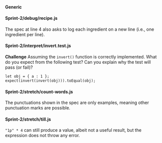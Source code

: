 #### Generic


#### Sprint-2/debug/recipe.js
The spec at line 4 also asks to log each ingredient on a new line (i.e., one ingredient per line).


#### Sprint-2/interpret/invert.test.js
**Challenge**
Assuming the `invert()` function is correctly implemented. 
What do you expect from the following test? Can you explain why the test will pass (or fail)?
```
let obj = { a : 1 };
expect(invert(invert(obj))).toEqual(obj);
```

#### Sprint-2/stretch/count-words.js
The punctuations shown in the spec are only examples, meaning other punctuation marks are possible.

#### Sprint-2/stretch/till.js
`"1p" * 4` can still produce a value, albeit not a useful result, but the expression does not throw any error.
